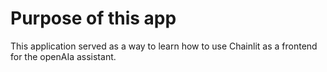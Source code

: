 # Purpose of this app
This application served as a way to learn how to use Chainlit as a frontend for the openAIa assistant.
